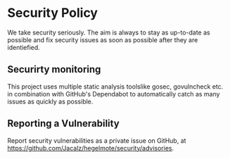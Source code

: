 # Security Policy

We take security seriously. The aim is always to stay as up-to-date as possible and fix security issues as soon as possible after they are identiefied.

## Securirty monitoring

This project uses multiple static analysis toolslike gosec, govulncheck etc. in combination with GitHub's Dependabot to automatically catch as many issues as quickly as possible.

## Reporting a Vulnerability

Report security vulnerabilities as a private issue on GitHub, at https://github.com/Jacalz/hegelmote/security/advisories.
